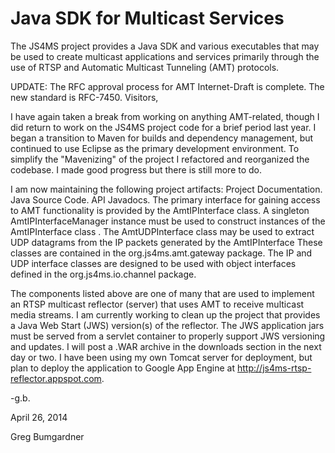 # Java SDK for Multicast Services

The JS4MS project provides a Java SDK and various executables that may be used to create multicast applications and services primarily through the use of RTSP and Automatic Multicast Tunneling (AMT) protocols.

UPDATE: The RFC approval process for AMT Internet-Draft is complete. The new standard is RFC-7450.
Visitors,

I have again taken a break from working on anything AMT-related, though I did return to work on the JS4MS project code for a brief period last year. I began a transition to Maven for builds and dependency management, but continued to use Eclipse as the primary development environment. To simplify the "Mavenizing" of the project I refactored and reorganized the codebase. I made good progress but there is still more to do.

I am now maintaining the following project artifacts:
Project Documentation.
Java Source Code.
API Javadocs.
The primary interface for gaining access to AMT functionality is provided by the AmtIPInterface class. A singleton AmtIPInterfaceManager instance must be used to construct instances of the AmtIPInterface class . The AmtUDPInterface class may be used to extract UDP datagrams from the IP packets generated by the AmtIPInterface These classes are contained in the org.js4ms.amt.gateway package. The IP and UDP interface classes are designed to be used with object interfaces defined in the org.js4ms.io.channel package.

The components listed above are one of many that are used to implement an RTSP multicast reflector (server) that uses AMT to receive multicast media streams. I am currently working to clean up the project that provides a Java Web Start (JWS) version(s) of the reflector. The JWS application jars must be served from a servlet container to properly support JWS versioning and updates. I will post a .WAR archive in the downloads section in the next day or two. I have been using my own Tomcat server for deployment, but plan to deploy the application to Google App Engine at http://js4ms-rtsp-reflector.appspot.com.

-g.b.

April 26, 2014

Greg Bumgardner
